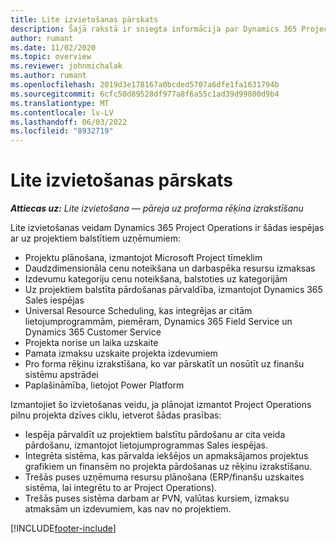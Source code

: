 ```yaml
---
title: Lite izvietošanas pārskats
description: Šajā rakstā ir sniegta informācija par Dynamics 365 Project Operations Lite izvietošanu.
author: rumant
ms.date: 11/02/2020
ms.topic: overview
ms.reviewer: johnmichalak
ms.author: rumant
ms.openlocfilehash: 2019d3e178167a0bcded5707a6dfe1fa1631794b
ms.sourcegitcommit: 6cfc50d89528df977a8f6a55c1ad39d99800d9b4
ms.translationtype: MT
ms.contentlocale: lv-LV
ms.lasthandoff: 06/03/2022
ms.locfileid: "8932719"
---
```

# <a name="lite-deployment-overview"></a>Lite izvietošanas pārskats

_**Attiecas uz:** Lite izvietošana — pāreja uz proforma rēķina izrakstīšanu_

Lite izvietošanas veidam Dynamics 365 Project Operations ir šādas iespējas ar uz projektiem balstītiem uzņēmumiem:

- Projektu plānošana, izmantojot Microsoft Project tīmeklim
- Daudzdimensionāla cenu noteikšana un darbaspēka resursu izmaksas
- Izdevumu kategoriju cenu noteikšana, balstoties uz kategorijām
- Uz projektiem balstīta pārdošanas pārvaldība, izmantojot Dynamics 365 Sales iespējas
- Universal Resource Scheduling, kas integrējas ar citām lietojumprogrammām, piemēram, Dynamics 365 Field Service un Dynamics 365 Customer Service
- Projekta norise un laika uzskaite
- Pamata izmaksu uzskaite projekta izdevumiem
- Pro forma rēķinu izrakstīšana, ko var pārskatīt un nosūtīt uz finanšu sistēmu apstrādei
- Paplašināmība, lietojot Power Platform

Izmantojiet šo izvietošanas veidu, ja plānojat izmantot Project Operations pilnu projekta dzīves ciklu, ietverot šādas prasības:

- Iespēja pārvaldīt uz projektiem balstītu pārdošanu ar cita veida pārdošanu, izmantojot lietojumprogrammas Sales iespējas.
- Integrēta sistēma, kas pārvalda iekšējos un apmaksājamos projektus grafikiem un finansēm no projekta pārdošanas uz rēķinu izrakstīšanu.
- Trešās puses uzņēmuma resursu plānošana (ERP/finanšu uzskaites sistēma, lai integrētu to ar Project Operations).
- Trešās puses sistēma darbam ar PVN, valūtas kursiem, izmaksu atmaksām un izdevumiem, kas nav no projektiem.


[!INCLUDE[footer-include](../includes/footer-banner.md)]